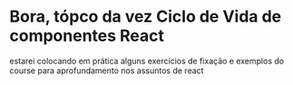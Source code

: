 # Bora, tópco da vez Ciclo  de Vida de componentes React

<p>estarei colocando em prática alguns exercícios de fixação e exemplos do course para aprofundamento nos assuntos de react
</p>